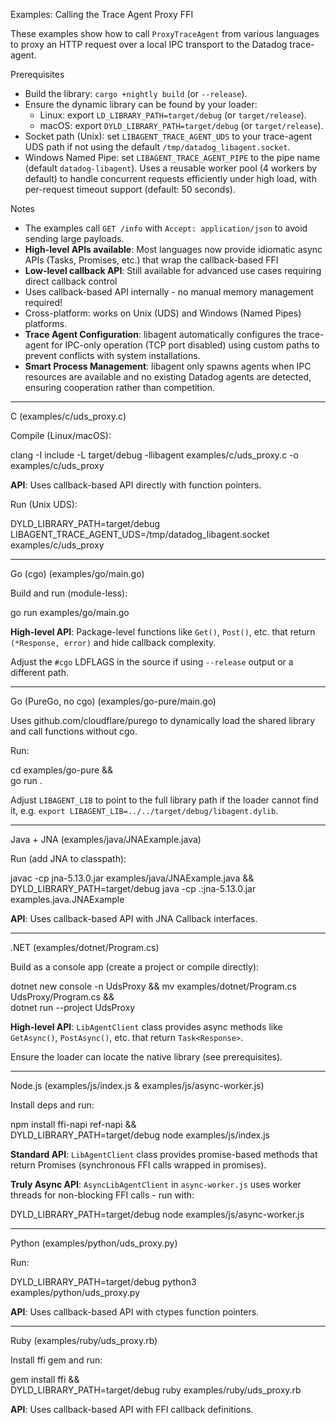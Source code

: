 Examples: Calling the Trace Agent Proxy FFI

These examples show how to call `ProxyTraceAgent` from various languages to proxy an HTTP request over a local IPC transport to the Datadog trace-agent.

Prerequisites
- Build the library: `cargo +nightly build` (or `--release`).
- Ensure the dynamic library can be found by your loader:
  - Linux: export `LD_LIBRARY_PATH=target/debug` (or `target/release`).
  - macOS: export `DYLD_LIBRARY_PATH=target/debug` (or `target/release`).
- Socket path (Unix): set `LIBAGENT_TRACE_AGENT_UDS` to your trace-agent UDS path if not using the default `/tmp/datadog_libagent.socket`.
- Windows Named Pipe: set `LIBAGENT_TRACE_AGENT_PIPE` to the pipe name (default `datadog-libagent`). Uses a reusable worker pool (4 workers by default) to handle concurrent requests efficiently under high load, with per-request timeout support (default: 50 seconds).

Notes
- The examples call `GET /info` with `Accept: application/json` to avoid sending large payloads.
- **High-level APIs available**: Most languages now provide idiomatic async APIs (Tasks, Promises, etc.) that wrap the callback-based FFI
- **Low-level callback API**: Still available for advanced use cases requiring direct callback control
- Uses callback-based API internally - no manual memory management required!
- Cross-platform: works on Unix (UDS) and Windows (Named Pipes) platforms.
- **Trace Agent Configuration**: libagent automatically configures the trace-agent for IPC-only operation (TCP port disabled) using custom paths to prevent conflicts with system installations.
- **Smart Process Management**: libagent only spawns agents when IPC resources are available and no existing Datadog agents are detected, ensuring cooperation rather than competition.

---

C (examples/c/uds_proxy.c)

Compile (Linux/macOS):

clang -I include -L target/debug -llibagent examples/c/uds_proxy.c -o examples/c/uds_proxy

**API**: Uses callback-based API directly with function pointers.

Run (Unix UDS):

DYLD_LIBRARY_PATH=target/debug \
LIBAGENT_TRACE_AGENT_UDS=/tmp/datadog_libagent.socket \
examples/c/uds_proxy

---

Go (cgo) (examples/go/main.go)

Build and run (module-less):

go run examples/go/main.go

**High-level API**: Package-level functions like `Get()`, `Post()`, etc. that return `(*Response, error)` and hide callback complexity.

Adjust the `#cgo` LDFLAGS in the source if using `--release` output or a different path.

---

Go (PureGo, no cgo) (examples/go-pure/main.go)

Uses github.com/cloudflare/purego to dynamically load the shared library and call functions without cgo.

Run:

cd examples/go-pure && \
go run .

Adjust `LIBAGENT_LIB` to point to the full library path if the loader cannot find it, e.g. `export LIBAGENT_LIB=../../target/debug/libagent.dylib`.

---

Java + JNA (examples/java/JNAExample.java)

Run (add JNA to classpath):

javac -cp jna-5.13.0.jar examples/java/JNAExample.java && \
DYLD_LIBRARY_PATH=target/debug java -cp .:jna-5.13.0.jar examples.java.JNAExample

**API**: Uses callback-based API with JNA Callback interfaces.

---

.NET (examples/dotnet/Program.cs)

Build as a console app (create a project or compile directly):

dotnet new console -n UdsProxy && mv examples/dotnet/Program.cs UdsProxy/Program.cs && \
dotnet run --project UdsProxy

**High-level API**: `LibAgentClient` class provides async methods like `GetAsync()`, `PostAsync()`, etc. that return `Task<Response>`.

Ensure the loader can locate the native library (see prerequisites).

---

Node.js (examples/js/index.js & examples/js/async-worker.js)

Install deps and run:

npm install ffi-napi ref-napi && \
DYLD_LIBRARY_PATH=target/debug node examples/js/index.js

**Standard API**: `LibAgentClient` class provides promise-based methods that return Promises (synchronous FFI calls wrapped in promises).

**Truly Async API**: `AsyncLibAgentClient` in `async-worker.js` uses worker threads for non-blocking FFI calls - run with:

DYLD_LIBRARY_PATH=target/debug node examples/js/async-worker.js

---

Python (examples/python/uds_proxy.py)

Run:

DYLD_LIBRARY_PATH=target/debug python3 examples/python/uds_proxy.py

**API**: Uses callback-based API with ctypes function pointers.

---

Ruby (examples/ruby/uds_proxy.rb)

Install ffi gem and run:

gem install ffi && \
DYLD_LIBRARY_PATH=target/debug ruby examples/ruby/uds_proxy.rb

**API**: Uses callback-based API with FFI callback definitions.
